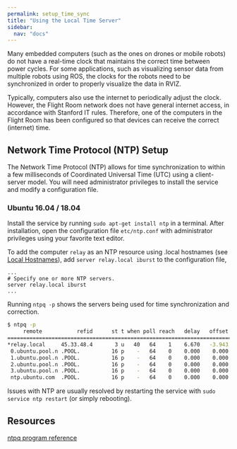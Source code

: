 ```yaml
---
permalink: setup_time_sync
title: "Using the Local Time Server"
sidebar:
  nav: "docs"
---
```


Many embedded computers (such as the ones on drones or mobile robots) do not have a real-time clock that maintains the correct time between power cycles. For some applications, such as visualizing sensor data from multiple robots using ROS, the clocks for the robots need to be synchronized in order to properly visualize the data in RVIZ. 

Typically, computers also use the internet to periodically adjust the clock. However, the Flight Room network does not have general internet access, in accordance with Stanford IT rules. Therefore, one of the computers in the Flight Room has been configured so that devices can receive the correct (internet) time. 

## Network Time Protocol (NTP) Setup

The Network Time Protocol (NTP) allows for time synchronization to within a few milliseconds of Coordinated Universal Time (UTC) using a client-server model. You will need administrator privileges to install the service and modify a configuration file.

### Ubuntu 16.04 / 18.04

Install the service by running `sudo apt-get install ntp` in a terminal. After installation, open the configuration file `etc/ntp.conf` with administrator privileges using your favorite text editor. 

To add the computer `relay` as an NTP resource using .local hostnames (see [Local Hostnames](/setup_local_hostnames)), add `server relay.local iburst` to the configuration file,
```
...
# Specify one or more NTP servers.
server relay.local iburst
...
```
Running `ntpq -p` shows the servers being used for time synchronization and correction.
```bash
$ ntpq -p
     remote           refid      st t when poll reach   delay   offset  jitter
==============================================================================
*relay.local     45.33.48.4       3 u   40   64    1    6.670   -3.943   1.491
 0.ubuntu.pool.n .POOL.          16 p    -   64    0    0.000    0.000   0.000
 1.ubuntu.pool.n .POOL.          16 p    -   64    0    0.000    0.000   0.000
 2.ubuntu.pool.n .POOL.          16 p    -   64    0    0.000    0.000   0.000
 3.ubuntu.pool.n .POOL.          16 p    -   64    0    0.000    0.000   0.000
 ntp.ubuntu.com  .POOL.          16 p    -   64    0    0.000    0.000   0.000
```
Issues with NTP are usually resolved by restarting the service with `sudo service ntp restart` (or simply rebooting).

## Resources

[ntpq program reference](http://doc.ntp.org/4.1.0/ntpq.htm)